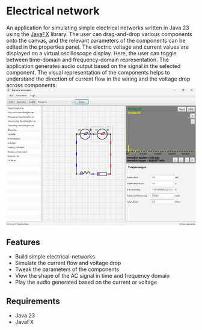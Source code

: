 # Electrical network

An application for simulating simple electrical networks written in Java 23 using the [JavaFX](https://openjfx.io/) library.
The user can drag-and-drop various components onto the canvas, and the relevant parameters of the components
can be edited in the properties panel. The electric voltage and current values are displayed on a virtual oscilloscope display.
Here, the user can toggle between time-domain and frequency-domain representation.
The application generates audio output based on the signal in the selected component.
The visual representation of the components helps to understand the direction of current flow in the wiring and the voltage drop across components.
![](assets/screenshot_01.jpg)

## Features
- Build simple electrical-networks
- Simulate the current flow and voltage drop
- Tweak the parameters of the components
- View the shape of the AC signal in time and frequency domain
- Play the audio generated based on the current or voltage

## Requirements
- Java 23
- JavaFX
